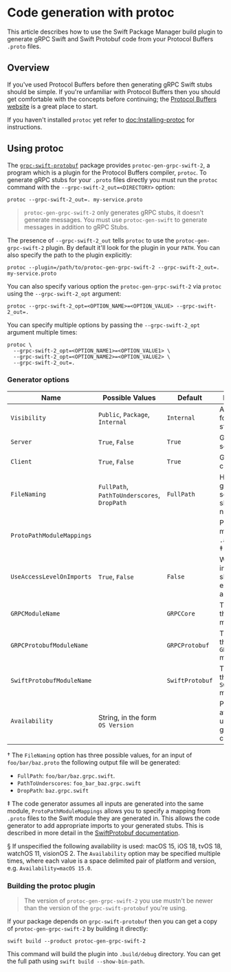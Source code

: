 # Code generation with protoc

This article describes how to use the Swift Package Manager build plugin to
generate gRPC Swift and Swift Protobuf code from your Protocol Buffers `.proto` files.

## Overview

If you've used Protocol Buffers before then generating gRPC Swift stubs should be simple. If you're
unfamiliar with Protocol Buffers then you should get comfortable with the concepts before
continuing; the [Protocol Buffers website](https://protobuf.dev/) is a great place to start.

If you haven't installed `protoc` yet refer to <doc:Installing-protoc> for
instructions.

## Using protoc

The [`grpc-swift-protobuf`](https://github.com/grpc/grpc-swift-protobuf) package provides
`protoc-gen-grpc-swift-2`, a program which is a plugin for the Protocol Buffers compiler, `protoc`.
To generate gRPC stubs for your `.proto` files directly you must run the `protoc` command with
the `--grpc-swift-2_out=<DIRECTORY>` option:

```console
protoc --grpc-swift-2_out=. my-service.proto
```

> `protoc-gen-grpc-swift-2` only generates gRPC stubs, it doesn't generate messages. You must use
> `protoc-gen-swift` to generate messages in addition to gRPC Stubs.

The presence of `--grpc-swift-2_out` tells `protoc` to use the `protoc-gen-grpc-swift-2` plugin. By
default it'll look for the plugin in your `PATH`. You can also specify the path to the plugin
explicitly:

```console
protoc --plugin=/path/to/protoc-gen-grpc-swift-2 --grpc-swift-2_out=. my-service.proto
```

You can also specify various option the `protoc-gen-grpc-swift-2` via `protoc` using
the `--grpc-swift-2_opt` argument:

```console
protoc --grpc-swift-2_opt=<OPTION_NAME>=<OPTION_VALUE> --grpc-swift-2_out=.
```

You can specify multiple options by passing the `--grpc-swift-2_opt` argument multiple times:

```console
protoc \
  --grpc-swift-2_opt=<OPTION_NAME1>=<OPTION_VALUE1> \
  --grpc-swift-2_opt=<OPTION_NAME2>=<OPTION_VALUE2> \
  --grpc-swift-2_out=.
```

### Generator options

| Name                      | Possible Values                             | Default         | Description                                              |
|---------------------------|---------------------------------------------|-----------------|----------------------------------------------------------|
| `Visibility`              | `Public`, `Package`, `Internal`             | `Internal`      | Access level for generated stubs                         |
| `Server`                  | `True`, `False`                             | `True`          | Generate server stubs                                    |
| `Client`                  | `True`, `False`                             | `True`          | Generate client stubs                                    |
| `FileNaming`              | `FullPath`, `PathToUnderscores`, `DropPath` | `FullPath`      | How generated source files should be named. †            |
| `ProtoPathModuleMappings` |                                             |                 | Path to module map `.asciipb` file. ‡                    |
| `UseAccessLevelOnImports` | `True`, `False`                             | `False`         | Whether imports should have explicit access levels.      |
| `GRPCModuleName`          |                                             | `GRPCCore`      | The name of the `GRPCCore` module.                       |
| `GRPCProtobufModuleName`  |                                             | `GRPCProtobuf`  | The name of the `GRPCProtobuf` module.                   |
| `SwiftProtobufModuleName` |                                             | `SwiftProtobuf` | The name of the `SwiftProtobuf` module.                  |
| `Availability`            | String, in the form `OS Version`            |                 | Platform availability to use in generated code. §        |

† The `FileNaming` option has three possible values, for an input of `foo/bar/baz.proto` the following
output file will be generated:
- `FullPath`: `foo/bar/baz.grpc.swift`.
- `PathToUnderscores`: `foo_bar_baz.grpc.swift`
- `DropPath`: `baz.grpc.swift`

‡ The code generator assumes all inputs are generated into the same module, `ProtoPathModuleMappings`
allows you to specify a mapping from `.proto` files to the Swift module they are generated in. This
allows the code generator to add appropriate imports to your generated stubs. This is described in
more detail in the [SwiftProtobuf documentation](https://github.com/apple/swift-protobuf/blob/main/Documentation/PLUGIN.md).

§ If unspecified the following availability is used: macOS 15, iOS 18, tvOS 18,
watchOS 11, visionOS 2. The `Availability` option may be specified multiple
times, where each value is a space delimited pair of platform and version, e.g.
`Availability=macOS 15.0`.

### Building the protoc plugin

> The version of `protoc-gen-grpc-swift-2` you use mustn't be newer than the version of
> the `grpc-swift-protobuf` you're using.

If your package depends on `grpc-swift-protobuf` then you can get a copy of `protoc-gen-grpc-swift-2`
by building it directly:

```console
swift build --product protoc-gen-grpc-swift-2
```

This command will build the plugin into `.build/debug` directory. You can get the full path using
`swift build --show-bin-path`.
